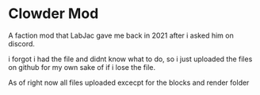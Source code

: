 # Clowder Mod

A faction mod that LabJac gave me back in 2021 after i asked him on discord.

i forgot i had the file and didnt know what to do, so i just uploaded the files on github for my own sake of if i lose the file.

As of right now all files uploaded excecpt for the blocks and render folder
